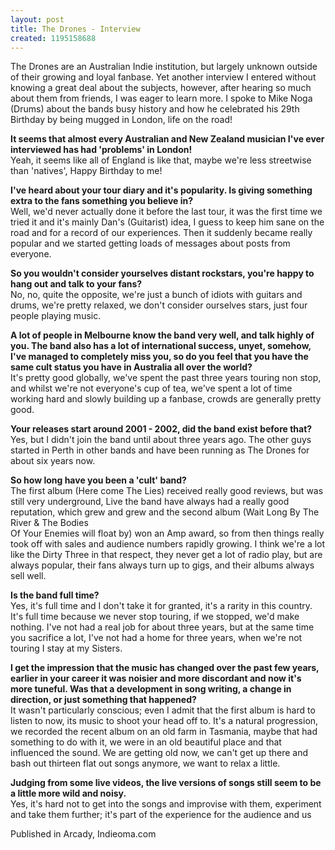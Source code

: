 ```yaml
---
layout: post
title: The Drones - Interview
created: 1195158688
---
```



The Drones are an Australian Indie institution, but largely unknown outside of their growing and loyal fanbase. Yet another interview I entered without knowing a great deal about the subjects, however, after hearing so much about them from friends, I was eager to learn more. I spoke to Mike Noga (Drums) about the bands busy history and how he celebrated his 29th Birthday by being mugged in London, life on the road!

<strong>It seems that almost every Australian and New Zealand musician I've ever interviewed has had 'problems' in London!</strong><br />  Yeah, it seems like all of England is like that, maybe we're less streetwise than 'natives', Happy Birthday to me!

<strong>I've heard about your tour diary and it's popularity. Is giving something extra to the fans something you believe in?</strong><br />  Well, we'd never actually done it before the last tour, it was the first time we tried it and it's mainly Dan's (Guitarist) idea, I guess to keep him sane on the road and for a record of our experiences. Then it suddenly became really popular and we started getting loads of messages about posts from everyone.

<strong>So you wouldn't consider yourselves distant rockstars, you're happy to hang out and talk to your fans?</strong><br />  No, no, quite the opposite, we're just a bunch of idiots with guitars and drums, we're pretty relaxed, we don't consider ourselves stars, just four people playing music.

<strong>A lot of people in Melbourne know the band very well, and talk highly of you. The band also has a lot of international success, unyet, somehow, I've managed to completely miss you, so do you feel that you have the same cult status you have in Australia all over the world?</strong><br />  It's pretty good globally, we've spent the past three years touring non stop, and whilst we're not everyone's cup of tea, we've spent a lot of time working hard and slowly building up a fanbase, crowds are generally pretty good.

<strong>Your releases start around 2001 - 2002, did the band exist before that?</strong><br />  Yes, but I didn't join the band until about three years ago. The other guys started in Perth in other bands and have been running as The Drones for about six years now.

<strong>So how long have you been a 'cult' band?</strong><br />  The first album (Here come The Lies) received really good reviews, but was still very underground, Live the band have always had a really good reputation, which grew and grew and the second album (Wait Long By The River &amp; The Bodies <br />  Of Your Enemies will float by) won an Amp award, so from then things really took off with sales and audience numbers rapidly growing. I think we're a lot like the Dirty Three in that respect, they never get a lot of radio play, but are always popular, their fans always turn up to gigs, and their albums always sell well.

<strong>Is the band full time?</strong><br />  Yes, it's full time and I don't take it for granted, it's a rarity in this country. It's full time because we never stop touring, if we stopped, we'd make nothing. I've not had a real job for about three years, but at the same time you sacrifice a lot, I've not had a home for three years, when we're not touring I stay at my Sisters.

<strong>I get the impression that the music has changed over the past few years, earlier in your career it was noisier and more discordant and now it's more tuneful. Was that a development in song writing, a change in direction, or just something that happened?</strong><br />  It wasn't particularly conscious; even I admit that the first album is hard to listen to now, its music to shoot your head off to. It's a natural progression, we recorded the recent album on an old farm in Tasmania, maybe that had something to do with it, we were in an old beautiful place and that influenced the sound. We are getting old now, we can't get up there and bash out thirteen flat out songs anymore, we want to relax a little.

<strong>Judging from some live videos, the live versions of songs still seem to be a little more wild and noisy.</strong><br />  Yes, it's hard not to get into the songs and improvise with them, experiment and take them further; it's part of the experience for the audience and us


Published in Arcady, Indieoma.com

